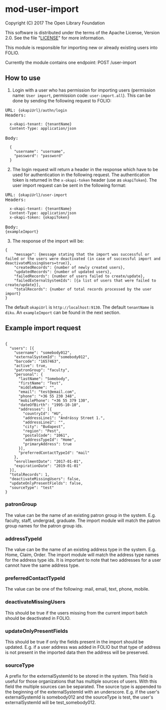 # mod-user-import

Copyright (C) 2017 The Open Library Foundation

This software is distributed under the terms of the Apache License,
Version 2.0. See the file "[LICENSE](LICENSE)" for more information.

This module is responsible for importing new or already existing users into FOLIO.

Currently the module contains one endpoint:
POST /user-import

## How to use

1. Login with a user who has permission for importing users (permission name: <code>User import</code>, permission code: <code>user-import.all</code>). This can be done by sending the following request to FOLIO:
<pre>URL: <code>{okapiUrl}/authn/login</code>
Headers:
<code>
  x-okapi-tenant: {tenantName}
  Content-Type: application/json
</code>
Body:
<code>
  {
    "username": "username",
    "password": "password"
  }
</code></pre>

2. The login request will return a header in the response which have to be used for authentication in the following request. The authentication token is returned in the <code>x-okapi-token</code> header (use as <code>okapiToken</code>). The user import request can be sent in the following format:
<pre>URL: <code>{okapiUrl}/user-import</code>
Headers:
<code>
  x-okapi-tenant: {tenantName}
  Content-Type: application/json
  x-okapi-token: {okapiToken}
</code>
Body:
<code>{exampleImport}</code>
</pre>

3. The response of the import will be:
<pre><code>{
    "message": {message stating that the import was successful or failed or the users were deactivated (in case of successful import and deactivateMissingUsers=true)},
    "createdRecords": {number of newly created users},
    "updatedRecords": {number of updated users},
    "failedRecords": {number of users failed to create/update},
    "failedExternalSystemIds": [{a list of users that were failed to create/update}],
    "totalRecords": {number of total records processed by the user import}
}</code></pre>

The default <code>okapiUrl</code> is <code>http://localhost:9130</code>. The default <code>tenantName</code> is <code>diku</code>. An <code>exampleImport</code> can be found in the next section.

## Example import request

<pre><code>
{
  "users": [{
    "username": "somebody012",
    "externalSystemId": "somebody012",
    "barcode": "1657463",
    "active": true,
    "patronGroup": "faculty",
    "personal": {
      "lastName": "Somebody",
      "firstName": "Test",
      "middleName": "",
      "email": "test@email.com",
      "phone": "+36 55 230 348",
      "mobilePhone": "+36 55 379 130",
      "dateOfBirth": "1995-10-10",
      "addresses": [{
        "countryId": "HU",
        "addressLine1": "Andrássy Street 1.",
        "addressLine2": "",
        "city": "Budapest",
        "region": "Pest",
        "postalCode": "1061",
        "addressTypeId": "Home",
        "primaryAddress": true
      }],
      "preferredContactTypeId": "mail"
    },
    "enrollmentDate": "2017-01-01",
    "expirationDate": "2019-01-01"
  }],
  "totalRecords": 1,
  "deactivateMissingUsers": false,
  "updateOnlyPresentFields": false,
  "sourceType": "test"
}
</code></pre>

### patronGroup
The value can be the name of an existing patron group in the system. E.g. faculty, staff, undergrad, graduate. The import module will match the patron group names for the patron group ids.

### addressTypeId
The value can be the name of an existing address type in the system. E.g. Home, Claim, Order. The import module will match the address type names for the address type ids. It is important to note that two addresses for a user cannot have the same address type.

### preferredContactTypeId
The value can be one of the following: mail, email, text, phone, mobile.

### deactivateMissingUsers
This should be true if the users missing from the current import batch should be deactivated in FOLIO.

### updateOnlyPresentFields
This should be true if only the fields present in the import should be updated. E.g. if a user address was added in FOLIO but that type of address is not present in the imported data then the address will be preserved.

### sourceType
A prefix for the externalSystemId to be stored in the system. This field is useful for those organizations that has multiple sources of users. With this field the multiple sources can be separated. The source type is appended to the beginning of the externalSystemId with an underscore. E.g. if the user's externalSystemId is somebody012 and the sourceType is test, the user's externalSystemId will be test_somebody012.
